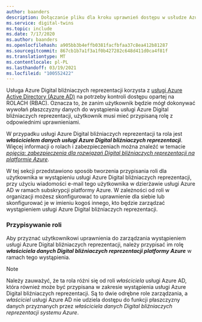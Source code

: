 ```yaml
---
author: baanders
description: Dołączanie pliku dla kroku uprawnień dostępu w usłudze Azure Digital bliźniaczych reprezentacji Setup
ms.service: digital-twins
ms.topic: include
ms.date: 7/17/2020
ms.author: baanders
ms.openlocfilehash: a905bb3b4effb0381facfbfaa37c8ea412b81287
ms.sourcegitcommit: 867cb1b7a1f3a1f0b427282c648d411d0ca4f81f
ms.translationtype: MT
ms.contentlocale: pl-PL
ms.lasthandoff: 03/19/2021
ms.locfileid: "100552422"
---
```

Usługa Azure Digital bliźniaczych reprezentacji korzysta z [usługi Azure Active Directory (Azure AD)](../articles/active-directory/fundamentals/active-directory-whatis.md) na potrzeby kontroli dostępu opartej na ROLACH (RBAC). Oznacza to, że zanim użytkownik będzie mógł dokonywać wywołań płaszczyzny danych do wystąpienia usługi Azure Digital bliźniaczych reprezentacji, użytkownik musi mieć przypisaną rolę z odpowiednimi uprawnieniami.

W przypadku usługi Azure Digital bliźniaczych reprezentacji ta rola jest _**właścicielem danych usługi Azure Digital bliźniaczych reprezentacji**_. Więcej informacji o rolach i zabezpieczeniach można znaleźć w temacie [*pojęcia: zabezpieczenia dla rozwiązań Digital bliźniaczych reprezentacji na platformie Azure*](../articles/digital-twins/concepts-security.md).

W tej sekcji przedstawiono sposób tworzenia przypisania roli dla użytkownika w wystąpieniu usługi Azure Digital bliźniaczych reprezentacji, przy użyciu wiadomości e-mail tego użytkownika w dzierżawie usługi Azure AD w ramach subskrypcji platformy Azure. W zależności od roli w organizacji możesz skonfigurować to uprawnienie dla siebie lub skonfigurować je w imieniu kogoś innego, kto będzie zarządzać wystąpieniem usługi Azure Digital bliźniaczych reprezentacji.

### <a name="assign-the-role"></a>Przypisywanie roli

Aby przyznać użytkownikowi uprawnienia do zarządzania wystąpieniem usługi Azure Digital bliźniaczych reprezentacji, należy przypisać im rolę _**właściciela danych Digital bliźniaczych reprezentacji platformy Azure**_ w ramach tego wystąpienia.

> [!NOTE]
> Należy zauważyć, że ta rola różni się od roli *właściciela* usługi Azure AD, która również może być przypisana w zakresie wystąpienia usługi Azure Digital bliźniaczych reprezentacji. Są to dwie odrębne role zarządzania, a *właściciel* usługi Azure AD nie udziela dostępu do funkcji płaszczyzny danych przyznanych przez *właściciela danych Digital bliźniaczych reprezentacji systemu Azure*.
